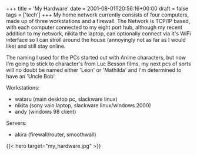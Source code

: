 +++
title = 'My Hardware'
date = 2001-08-01T20:56:16+00:00
draft = false
tags = ['tech']
+++
My home network currently consists of four computers, made up of three workstations and a firewall.
The Network is TCP/IP based, with each computer connected to my eight port hub, although my recent addition to my network, nikita the laptop, can optionally connect via it's WiFi interface so I can stroll around the house (annoyingly not as far as I would like) and still stay online.

The naming I used for the PCs started out with Anime characters, but now I'm going to stick to character's from Luc Besson films, my next pcs of sorts will no doubt be named either 'Leon' or 'Mathilda' and I'm determined to have an 'Uncle Bob'.

Workstations:
- wataru (main desktop pc, slackware linux)
- nikita (sony vaio laptop, slackware linux/windows 2000)
- andy (windows 98 client)

Servers:
- akira (firewall/router, smoothwall)

{{< hero target="my_hardware.jpg" >}}

